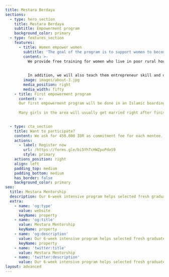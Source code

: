 ```yaml
---
title: Mestara Berdaya
sections:
  - type: hero_section
    title: Mestara Berdaya
    subtitle: Empowerment program
    background_color: primary
  - type: features_section
    features:
      - title: Women empower women
        subtitle: 'The goal of the program is to support women to become independents and to give them opportunity to support themselves or their family financially.'
        content: >-
          We provide free training for women who live in poor rural households, to help them discover income-generating opportunities and enhance their living standards. 
          
          
          In addition, we will also teach them entrepreneur skill and donate the equipments so they can apply their new skill to generate more income and potentially teach other women.
        image: images/about-3.jpg
        media_position: right
        media_width: fifty
    - title: First empowerment program
      content: >-
      Our first empowerment program will be done in an Islamic boarding school, located in a small village in Bojonegoro, East Java. There are 20 girls (age 8-15) from low income families, live and study in this Islamic boarding school.
      
      Many girls in the area will usually get married right after finishing the school (aged 15-17), this makes them vulnerable to gender-based violence and prevent them to enter the paid labour force and gaining economic self-sufficiency.

  
  - type: cta_section
    title: Want to participate?
    content: We ask for 450.000 IDR as commitment fee for each mentee. All proceeds of this program will go to [Mestara Berdaya](/mestara-berdaya) program.
    actions:
      - label: Register now
        url: /https://forms.gle/bi5YhTcHWZpoPdoS9
        style: primary
    actions_position: right
    align: left
    padding_top: medium
    padding_bottom: medium
    has_border: false
    background_color: primary
seo:
  title: Mestara Mentorship
  description: Our 6-week intensive program helps selected fresh graduates to achieve their full potential
  extra:
    - name: 'og:type'
      value: website
      keyName: property
    - name: 'og:title'
      value: Mestara Mentorship
      keyName: property
    - name: 'og:description'
      value: Our 6-week intensive program helps selected fresh graduates to achieve their full potential
      keyName: property
    - name: 'twitter:title'
      value: Mestara Mentorship
    - name: 'twitter:description'
      value: Our 6-week intensive program helps selected fresh graduates to achieve their full potential
layout: advanced
---
```

